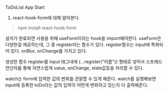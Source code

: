 ToDoList App Start

1. react-hook-form에 대해 알아본다.

> npm install react-hook-form

설치가 완료되면 사용을 위해 useForm이라는 hook을 import해야한다.
useForm은 다양한걸 제공하는데, 그 중 register라는 함수가 있다.
register함수는 input에 특화되어 있다.
onBlur, onChange를 가지고 있다.

생성한 함수 register를 input 태그내에 {...register("이름")} 형태로 넣어서 스프레드 연산자를 통해 자연스럽게 value, onChange, state값등을 처리할 수 있다.

watch는 form에 입력한 값의 변화를 관찰할 수 있게 해준다.
watch를 실행해보면 input에 등록한 toDo라는 값의 입력이 어떤게 변화하고 있는지 다 출력해준다.
